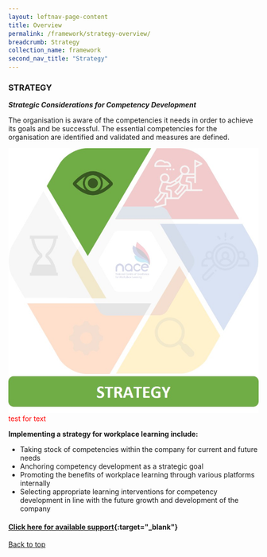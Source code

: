 ```yaml
---
layout: leftnav-page-content
title: Overview
permalink: /framework/strategy-overview/
breadcrumb: Strategy
collection_name: framework
second_nav_title: "Strategy"
---
```




### **STRATEGY**
***Strategic Considerations for Competency Development***

The organisation is aware of the competencies it needs in order to achieve its goals and be successful. 
The essential competencies for the organisation are identified and validated and measures are defined.

<div class="row">
    <div class="col is-6">
		<figure style="margin:0;">
			<img src="/images/framework-icon/strategy-icon.jpg">
			<figcaption class="has-text-justified-weight-normal" style="color:#FF0000">test for text</figcaption>
		</figure>
	</div>
	<div class="col is-6">
        <p>	
		<b>Implementing a strategy for workplace learning include:</b>
            <ul>
                <li>Taking stock of competencies within the company for current and future needs</li>
                <li>Anchoring competency development as a strategic goal</li>
		<li>Promoting the benefits of workplace learning through various platforms internally</li>
                <li>Selecting appropriate learning interventions for competency development in line with the future growth and development of the company</li>		    
            </ul>
		</p>
	</div>
</div>


#### [Click here for available support](https://nyp-wpl-staging.netlify.com/framework/strategy-support/){:target="_blank"}

[Back to top](#top)
